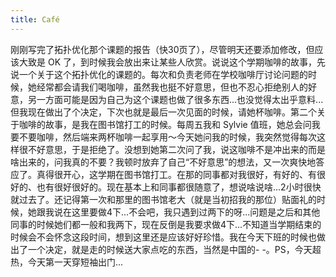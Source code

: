 ```yaml
---
title: Café
---
```


刚刚写完了拓扑优化那个课题的报告（快30页了），尽管明天还要添加修改，但应该大致是 OK 了，到时候我会放出来让某些人欣赏。说说这个学期咖啡的故事，先说一个关于这个拓扑优化的课题的。每次和负责老师在学校咖啡厅讨论问题的时候，她经常都会请我们喝咖啡，虽然我也挺不好意思，但也不忍心拒绝别人的好意，另一方面可能是因为自己为这个课题也做了很多东西...也没觉得太出乎意料...但我现在做出了个决定，下次也就是最后一次见面的时候，请她杯咖啡。第二个关于咖啡的故事，是我在图书馆打工的时候。每周五我和 Sylvie 值班，她总会问我要不要咖啡，然后端来两杯咖啡一起享用～今天她问我的时候，我突然觉得每次这样很不好意思，于是拒绝了。没想到她第二次问了我，说这咖啡不是冲出来的而是啥出来的，问我真的不要？我顿时放弃了自己“不好意思”的想法，又一次爽快地答应了。真得很开心，这学期在图书馆打工。在那的同事都对我很好，有好的、有很好的、也有很好很好的。现在基本上和同事都很随意了，想说啥说啥...2小时很快就过去了。还记得第一次和那里的图书馆老大（就是当初招我的那位）贴面礼的时候，她跟我说在这里要做4下...不会吧，我只遇到过两下的呀...问题是之后和其他同事的时候她们都一般和我两下，现在反倒是我要求做4下...不知道当学期结束的时候会不会怀念这段时间，想到这里还是应该好好珍惜。我在今天下班的时候也做出了一个决定，就是走的时候送大家点吃的东西，当然是中国的- -。PS，今天超热，今天第一天穿短袖出门...